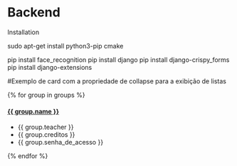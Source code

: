 # Backend

Installation

sudo apt-get install python3-pip cmake

pip install face_recognition
pip install django
pip install django-crispy_forms
pip install django-extensions



#Exemplo de card com a propriedade de collapse para a exibição de listas
<div class="card">
  <div class="panel-group">
    {% for group in groups %}
      <div class="panel panel-default">
        <div class="panel-heading">
          <h4 class="panel-title">
            <a data-toggle="collapse" href="#collapse_{{ forloop.counter }}">{{ group.name }}</a>
          </h4>
        </div>
        <div id="collapse_{{ forloop.counter }}" class="panel-collapse collapse">
          <ul class="list-group">
            <li class="list-group-item">{{ group.teacher }}</li>
            <li class="list-group-item">{{ group.creditos }}</li>
            <li class="list-group-item">{{ group.senha_de_acesso }}</li>
          </ul>
        </div>
      </div>
    {% endfor %}
  </div>
</div>
